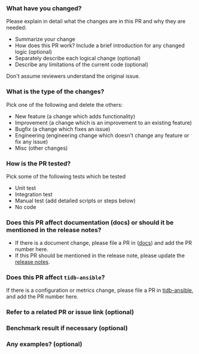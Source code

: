 <!--
Thank you for contributing to TiKV!

If you haven't already, please read TiKV's [CONTRIBUTING](https://github.com/tikv/tikv/blob/master/CONTRIBUTING.md) document.

If you're unsure about anything, just ask; somebody should be along to answer within a day or two.
-->

###  What have you changed?

Please explain in detail what the changes are in this PR and why they are needed:

- Summarize your change
- How does this PR work? Include a brief introduction for any changed logic (optional)
- Separately describe each logical change (optional)
- Describe any limitations of the current code (optional)

Don't assume reviewers understand the original issue.

###  What is the type of the changes?

Pick one of the following and delete the others:

- New feature (a change which adds functionality)
- Improvement (a change which is an improvement to an existing feature)
- Bugfix (a change which fixes an issue)
- Engineering (engineering change which doesn't change any feature or fix any issue)
- Misc (other changes)

###  How is the PR tested?

Pick some of the following tests which be tested
- Unit test
- Integration test
- Manual test (add detailed scripts or steps below)
- No code

###  Does this PR affect documentation (docs) or should it be mentioned in the release notes?

- If there is a document change, please file a PR in ([docs](https://github.com/tikv/tikv/tree/master/docs)) and add the PR number here.
- If this PR should be mentioned in the release note, please update the [release notes](https://github.com/tikv/tikv/blob/master/CHANGELOG.md).

###  Does this PR affect `tidb-ansible`?

If there is a configuration or metrics change, please file a PR in [tidb-ansible](https://github.com/pingcap/tidb-ansible), and add the PR number here.

###  Refer to a related PR or issue link (optional)

###  Benchmark result if necessary (optional)

###  Any examples? (optional)

